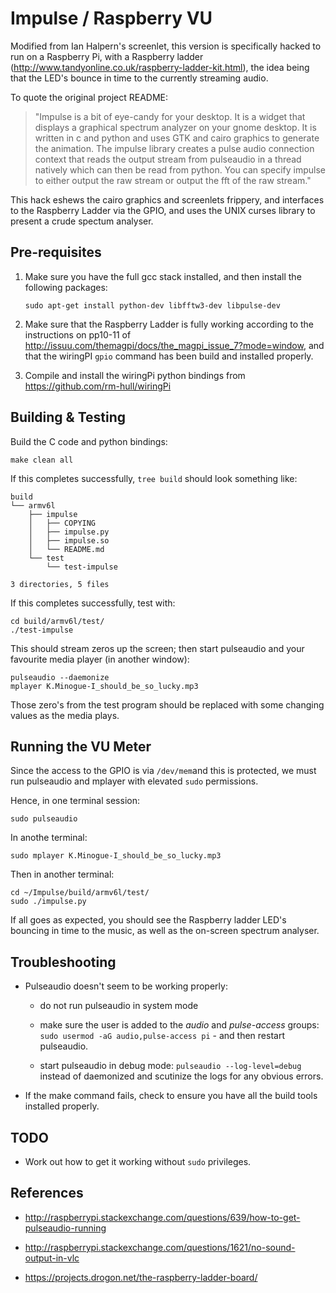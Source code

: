 Impulse / Raspberry VU
======================
Modified from Ian Halpern's screenlet, this version is specifically hacked to 
run on a Raspberry Pi, with a Raspberry ladder (http://www.tandyonline.co.uk/raspberry-ladder-kit.html),
the idea being that the LED's bounce in time to the currently streaming audio.

To quote the original project README:

> "Impulse is a bit of eye-candy for your desktop. It is a widget that displays
a graphical spectrum analyzer on your gnome desktop. It is written in c and
python and uses GTK and cairo graphics to generate the animation. The impulse
library creates a pulse audio connection context that reads the output stream
from pulseaudio in a thread natively which can then be read from python. You
can specify impulse to either output the raw stream or output the fft of the
raw stream."

This hack eshews the cairo graphics and screenlets frippery, and interfaces to 
the Raspberry Ladder via the GPIO, and uses the UNIX curses library to present
a crude spectum analyser.

Pre-requisites
--------------
1. Make sure you have the full gcc stack installed, and then install the 
   following packages:

       sudo apt-get install python-dev libfftw3-dev libpulse-dev

2. Make sure that the Raspberry Ladder is fully working according to the
   instructions on pp10-11 of http://issuu.com/themagpi/docs/the_magpi_issue_7?mode=window,
   and that the wiringPI `gpio` command has been build and installed properly.

3. Compile and install the wiringPi python bindings from https://github.com/rm-hull/wiringPi

Building & Testing
------------------
Build the C code and python bindings:

    make clean all

If this completes successfully, `tree build` should look something like:

    build
    └── armv6l
        ├── impulse
        │   ├── COPYING
        │   ├── impulse.py
        │   ├── impulse.so
        │   └── README.md
        └── test
            └── test-impulse

    3 directories, 5 files

If this completes successfully, test with:

    cd build/armv6l/test/
    ./test-impulse

This should stream zeros up the screen; then start pulseaudio and your favourite
 media player (in another window):

    pulseaudio --daemonize
    mplayer K.Minogue-I_should_be_so_lucky.mp3

Those zero's from the test program should be replaced with some changing values
as the media plays.

Running the VU Meter
--------------------
Since the access to the GPIO is via `/dev/mem`and this is protected, we must
run pulseaudio and mplayer with elevated `sudo` permissions.

Hence, in one terminal session:

    sudo pulseaudio

In anothe terminal:

    sudo mplayer K.Minogue-I_should_be_so_lucky.mp3

Then in another terminal:

    cd ~/Impulse/build/armv6l/test/
    sudo ./impulse.py

If all goes as expected, you should see the Raspberry ladder LED's bouncing
in time to the music, as well as the on-screen spectrum analyser.

Troubleshooting
---------------
* Pulseaudio doesn't seem to be working properly:

    - do not run pulseaudio in system mode

    - make sure the user is added to the _audio_ and _pulse-access_ groups: 
      `sudo usermod -aG audio,pulse-access pi` - and then restart pulseaudio.

    - start pulseaudio in debug mode: `pulseaudio --log-level=debug` instead 
      of daemonized and scutinize the logs for any obvious errors.

* If the make command fails, check to ensure you have all the build tools installed properly.

TODO
----
* Work out how to get it working without `sudo` privileges.

References
----------
* http://raspberrypi.stackexchange.com/questions/639/how-to-get-pulseaudio-running

* http://raspberrypi.stackexchange.com/questions/1621/no-sound-output-in-vlc

* https://projects.drogon.net/the-raspberry-ladder-board/

